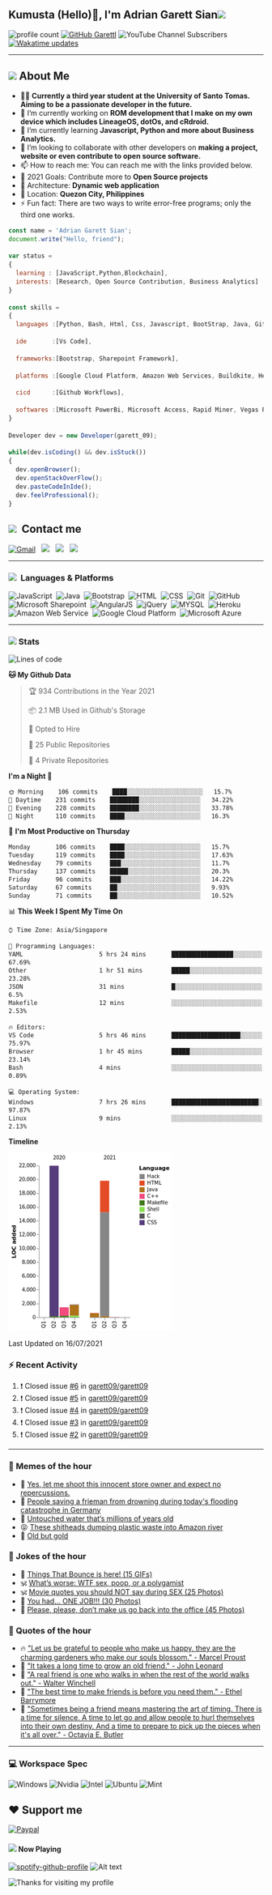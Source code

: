 <h2> Kumusta (Hello)🙏, I'm Adrian Garett Sian<img src="https://media.giphy.com/media/12oufCB0MyZ1Go/giphy.gif" width="50"></h2>

![profile count](https://komarev.com/ghpvc/?username=garett09&color=red)
[![GitHub Garettl](https://img.shields.io/github/followers/garett09?label=follow&style=social)](https://github.com/garett09)
![YouTube Channel Subscribers](https://img.shields.io/youtube/channel/subscribers/UChAoCAh1jVTaMz0Sc61X5Xw?style=social)
[![Wakatime updates](https://github.com/garett09/garett09/actions/workflows/update-commits.yml/badge.svg?branch=main)](https://github.com/garett09/garett09/actions/workflows/update-commits.yml)

---

## <img src="https://media.giphy.com/media/fTsZNbPQxJWtor2LXE/giphy.gif"  width="30">&nbsp;About Me
-   👩‍💻  **Currently a third year student at the University of Santo Tomas. Aiming to be a passionate developer in the future.**
-   🔭  I’m currently working on  **ROM development that I make on my own device which includes LineageOS, dotOs, and cRdroid.**
-   🌱  I’m currently learning **Javascript, Python and more about Business Analytics.**
-   👯  I’m looking to collaborate with other developers on **making a project, website or even contribute to open source software.**
-   📫  How to reach me: You can reach me with the links provided below. 
-   🥅  2021 Goals: Contribute more to **Open Source projects**
-   👷  Architecture: **Dynamic web application**
-   📍   Location: **Quezon City, Philippines** 
-   ⚡  Fun fact: There are two ways to write error-free programs; only the third one works.

```javascript
const name = 'Adrian Garett Sian';
document.write("Hello, friend");

var status = 
{ 
  learning : [JavaScript,Python,Blockchain],
  interests: [Research, Open Source Contribution, Business Analytics]
}

const skills = 
{
  languages :[Python, Bash, Html, Css, Javascript, BootStrap, Java, Git, Markdown, AngularJs, AccessSQL, MySQL],
  
  ide       :[Vs Code],
  
  frameworks:[Bootstrap, Sharepoint Framework],
  
  platforms :[Google Cloud Platform, Amazon Web Services, Buildkite, Heroku, Microsoft Sharepoint],
  
  cicd      :[Github Workflows],

  softwares :[Microsoft PowerBi, Microsoft Access, Rapid Miner, Vegas Pro]
}

Developer dev = new Developer(garett_09);

while(dev.isCoding() && dev.isStuck())  
{
  dev.openBrowser();
  dev.openStackOverFlow();
  dev.pasteCodeInIde();
  dev.feelProfessional();
}
```

## <img src="https://media.giphy.com/media/c5vDr1rkcbcrBwG9SX/giphy.gif" width="30">&nbsp; Contact me

<a href="mailto:adriansian@gmail.com"><img alt="Gmail" src="https://img.shields.io/badge/Gmail-D14836?style=for-the-badge&logo=gmail&logoColor=white" /></a> &nbsp;
<a href="https://instagram.com/adriansian"><img src="https://img.shields.io/badge/@adriansian_-E4405F?style=for-the-badge&logo=instagram&logoColor=white"/></a> &nbsp;
<a href="https://t.me/garett_09"><img src="https://img.shields.io/badge/@garett_09_-2CA5E0?style=for-the-badge&logo=telegram&logoColor=white"/></a> &nbsp;
<a href="https://www.linkedin.com/in/adrian-garett-sian-766775159/"><img src="https://img.shields.io/badge/-Adrian%20Garett%20Sian-blue?style=flat-square&logo=Linkedin&logoColor=white&link=https://www.linkedin.com/in/adrian-garett-sian-766775159/"/></a> &nbsp;

---

###  <img src="https://media.giphy.com/media/WUlplcMpOCEmTGBtBW/giphy.gif" width="30"> &nbsp;Languages & Platforms

![JavaScript](https://img.shields.io/badge/JavaScript-F7DF1E?style=for-the-badge&logo=javascript&logoColor=black)&nbsp;
![Java](https://img.shields.io/badge/Java-ED8B00?style=for-the-badge&logo=java&logoColor=white)&nbsp;
![Bootstrap](https://img.shields.io/badge/Bootstrap-563D7C?style=for-the-badge&logo=bootstrap&logoColor=white)&nbsp;
![HTML](https://img.shields.io/badge/HTML5-E34F26?style=for-the-badge&logo=html5&logoColor=white)&nbsp;
![CSS](https://img.shields.io/badge/CSS3-1572B6?style=for-the-badge&logo=css3&logoColor=white)&nbsp;
![Git](https://img.shields.io/badge/git-%23F05033.svg?style=for-the-badge&logo=git&logoColor=white)&nbsp;
![GitHub](https://img.shields.io/badge/GitHub-100000?style=for-the-badge&logo=github&logoColor=white)&nbsp;
![Microsoft Sharepoint](https://img.shields.io/badge/Microsoft_SharePoint-0078D4?style=for-the-badge&logo=microsoft-sharepoint&logoColor=white)&nbsp;
![AngularJS](https://img.shields.io/badge/AngularJS-E23237?style=for-the-badge&logo=angularjs&logoColor=white)&nbsp;
![jQuery](https://img.shields.io/badge/jQuery-0769AD?style=for-the-badge&logo=jquery&logoColor=white)&nbsp;
![MYSQL](https://img.shields.io/badge/MySQL-00000F?style=for-the-badge&logo=mysql&logoColor=white)&nbsp;
![Heroku](https://img.shields.io/badge/Heroku-430098?style=for-the-badge&logo=heroku&logoColor=white)&nbsp;
![Amazon Web Service](https://img.shields.io/badge/Amazon_AWS-232F3E?style=for-the-badge&logo=amazon-aws&logoColor=white)&nbsp;
![Google Cloud Platform](https://img.shields.io/badge/Google_Cloud-4285F4?style=for-the-badge&logo=google-cloud&logoColor=white)&nbsp;
![Microsoft Azure](https://img.shields.io/badge/Microsoft_Azure-0089D6?style=for-the-badge&logo=microsoft-azure&logoColor=white)&nbsp;

---

### <img src="https://media.giphy.com/media/l378c04F2fjeZ7vH2/giphy.gif" width="30">&nbsp;Stats


<!--START_SECTION:waka-->
![Lines of code](https://img.shields.io/badge/From%20Hello%20World%20I%27ve%20Written-45704%20lines%20of%20code-blue)

**🐱 My Github Data** 

> 🏆 934 Contributions in the Year 2021
 > 
> 📦 2.1 MB Used in Github's Storage 
 > 
> 💼 Opted to Hire
 > 
> 📜 25 Public Repositories 
 > 
> 🔑 4 Private Repositories  
 > 
**I'm a Night 🦉** 

```text
🌞 Morning    106 commits    ████░░░░░░░░░░░░░░░░░░░░░   15.7% 
🌆 Daytime    231 commits    ████████░░░░░░░░░░░░░░░░░   34.22% 
🌃 Evening    228 commits    ████████░░░░░░░░░░░░░░░░░   33.78% 
🌙 Night      110 commits    ████░░░░░░░░░░░░░░░░░░░░░   16.3%

```
📅 **I'm Most Productive on Thursday** 

```text
Monday       106 commits    ████░░░░░░░░░░░░░░░░░░░░░   15.7% 
Tuesday      119 commits    ████░░░░░░░░░░░░░░░░░░░░░   17.63% 
Wednesday    79 commits     ███░░░░░░░░░░░░░░░░░░░░░░   11.7% 
Thursday     137 commits    █████░░░░░░░░░░░░░░░░░░░░   20.3% 
Friday       96 commits     ███░░░░░░░░░░░░░░░░░░░░░░   14.22% 
Saturday     67 commits     ██░░░░░░░░░░░░░░░░░░░░░░░   9.93% 
Sunday       71 commits     ██░░░░░░░░░░░░░░░░░░░░░░░   10.52%

```


📊 **This Week I Spent My Time On** 

```text
⌚︎ Time Zone: Asia/Singapore

💬 Programming Languages: 
YAML                     5 hrs 24 mins       █████████████████░░░░░░░░   67.69% 
Other                    1 hr 51 mins        █████░░░░░░░░░░░░░░░░░░░░   23.28% 
JSON                     31 mins             █░░░░░░░░░░░░░░░░░░░░░░░░   6.5% 
Makefile                 12 mins             ░░░░░░░░░░░░░░░░░░░░░░░░░   2.53%

🔥 Editors: 
VS Code                  5 hrs 46 mins       ███████████████████░░░░░░   75.97% 
Browser                  1 hr 45 mins        █████░░░░░░░░░░░░░░░░░░░░   23.14% 
Bash                     4 mins              ░░░░░░░░░░░░░░░░░░░░░░░░░   0.89%

💻 Operating System: 
Windows                  7 hrs 26 mins       ████████████████████████░   97.87% 
Linux                    9 mins              ░░░░░░░░░░░░░░░░░░░░░░░░░   2.13%

```

**Timeline**

![Chart not found](https://raw.githubusercontent.com/garett09/garett09/main/charts/bar_graph.png) 


 Last Updated on 16/07/2021
<!--END_SECTION:waka-->


### :zap: Recent Activity

<!--START_SECTION:activity-->
1. ❗️ Closed issue [#6](https://github.com/garett09/garett09/issues/6) in [garett09/garett09](https://github.com/garett09/garett09)
2. ❗️ Closed issue [#5](https://github.com/garett09/garett09/issues/5) in [garett09/garett09](https://github.com/garett09/garett09)
3. ❗️ Closed issue [#4](https://github.com/garett09/garett09/issues/4) in [garett09/garett09](https://github.com/garett09/garett09)
4. ❗️ Closed issue [#3](https://github.com/garett09/garett09/issues/3) in [garett09/garett09](https://github.com/garett09/garett09)
5. ❗️ Closed issue [#2](https://github.com/garett09/garett09/issues/2) in [garett09/garett09](https://github.com/garett09/garett09)
<!--END_SECTION:activity-->

---

### 📣 Memes of the hour

<!-- MEMES:START -->
 - 🚖 [Yes, let me shoot this innocent store owner and expect no repercussions.](http://9gag.com/gag/aGpN5LG)
 - 🚯 [People saving a frieman from drowning during today&#039;s flooding catastrophe in Germany](http://9gag.com/gag/aEpN4No)
 - 🚯 [Untouched water that&rsquo;s millions of years old](http://9gag.com/gag/a07Wqqd)
 - 😝 [These shitheads dumping plastic waste into Amazon river](http://9gag.com/gag/a3Eprom)
 - 🚅 [Old but gold](http://9gag.com/gag/aDdN5PN)<!-- MEMES:END -->

### 📣 Jokes of the hour

<!-- JOKES:START -->
 - 🐔 [Things That Bounce is here! (15 GIFs)](https://thechive.com/2021/07/15/things-that-bounce-is-here-15-gifs/)
 - 🕉 [What’s worse: WTF sex, poop, or a polygamist](https://thechive.com/2021/07/15/whats-worse-wtf-sex-poop-or-a-polygamist/)
 - 🕉 [Movie quotes you should NOT say during SEX (25 Photos)](https://thechive.com/2021/07/15/movie-quotes-you-should-not-say-during-sex-25-photos/)
 - 👾 [You had… ONE JOB!!! (30 Photos)](https://thechive.com/2021/07/15/you-had-one-job-30-photos-4/)
 - 🎈 [Please, please, don’t make us go back into the office (45 Photos)](https://thechive.com/2021/07/15/please-please-dont-make-us-go-back-into-the-office-45-photos/)<!-- JOKES:END -->

### 📣 Quotes of the hour

<!-- QUOTES:START -->
 - 🔥 ["Let us be grateful to people who make us happy, they are the charming gardeners who make our souls blossom." - Marcel Proust](https://www.brainyquote.com/quotes/marcel_proust_105251)
 - 🌮 ["It takes a long time to grow an old friend." - John Leonard](https://www.brainyquote.com/quotes/john_leonard_105249)
 - 🌮 ["A real friend is one who walks in when the rest of the world walks out." - Walter Winchell](https://www.brainyquote.com/quotes/walter_winchell_121442)
 - 💯 ["The best time to make friends is before you need them." - Ethel Barrymore](https://www.brainyquote.com/quotes/ethel_barrymore_158797)
 - 💫 ["Sometimes being a friend means mastering the art of timing. There is a time for silence. A time to let go and allow people to hurl themselves into their own destiny. And a time to prepare to pick up the pieces when it's all over." - Octavia E. Butler](https://www.brainyquote.com/quotes/octavia_e_butler_170210)<!-- QUOTES:END -->

--- 
### 💻 Workspace Spec

![Windows](https://img.shields.io/badge/Windows-11-0078D6?style=for-the-badge&logo=windows&logoColor=white)
![Nvidia](https://img.shields.io/badge/NVIDIA-RTX3070-76B900?style=for-the-badge&logo=nvidia&logoColor=white)
![Intel](https://img.shields.io/badge/Intel-Core_i7_10th-0071C5?style=for-the-badge&logo=intel&logoColor=white)
![Ubuntu](https://img.shields.io/badge/Ubuntu-E95420?style=for-the-badge&logo=ubuntu&logoColor=white)
![Mint](https://img.shields.io/badge/Linux_Mint-87CF3E?style=for-the-badge&logo=linux-mint&logoColor=white)


## ❤ Support me
[![Paypal](https://img.shields.io/badge/PayPal-garett_09?style=for-the-badge&logo=paypal&logoColor=white)](https://paypal.me/garett_09)


#### <img src="https://media.giphy.com/media/vybWlRniCXzZC/giphy.gif" width="30">&nbsp;Now Playing 

 [![spotify-github-profile](https://spotify-github-profile.vercel.app/api/view?uid=garett_09&cover_image=true&theme=default)](https://spotify-github-profile.vercel.app/api/view?uid=garett_09&redirect=true)
![Alt text](https://spotify-recently-played-readme.vercel.app/api?user=garett_09&width=510)

<img height="120" alt="Thanks for visiting my profile" width="100%" src="https://github.com/dibyendu415/dibyendu415/blob/master/marquee.svg" />
